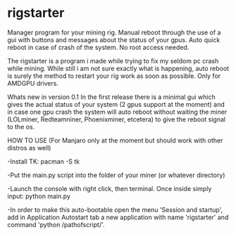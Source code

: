 # rigstarter
Manager program for your mining rig. Manual reboot through the use of  a gui with buttons and messages about the status of your gpus. Auto quick reboot in case of crash of the system. No root access needed.

The rigstarter is a program i made while trying to fix my seldom pc crash while mining. While still i am not sure exactly what is happening, auto reboot is surely the method to restart your rig work as soon as possible. Only for AMDGPU drivers.

Whats new in version 0.1
In the first release there is a minimal gui which gives the actual status of your system (2 gpus support at the moment) and in case one gpu crash the system will auto reboot without waiting the miner (LOLminer, Redteamniner, Phoenixminer, etcetera) to give the reboot signal to the os.

HOW TO USE (For Manjaro only at the moment but should work with other distros as well)

-Install TK:
pacman -S tk

-Put the main.py script into the folder of your miner (or whatever directory)

-Launch the console with right click, then terminal. Once inside simply input: python main.py

-In order to make this auto-bootable open the menu 'Session and startup', add in Application Autostart tab a new application with name 'rigstarter' and command 'python /pathofscript/'.

